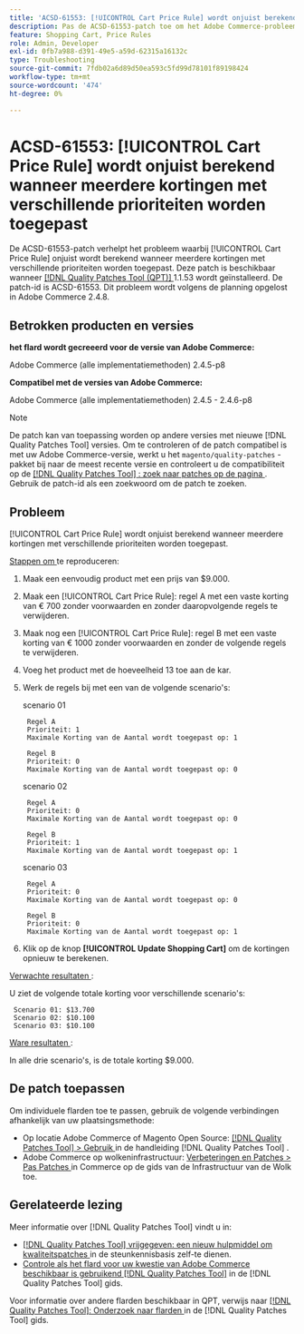 ```yaml
---
title: 'ACSD-61553: [!UICONTROL Cart Price Rule] wordt onjuist berekend wanneer meerdere kortingen met verschillende prioriteiten worden toegepast'
description: Pas de ACSD-61553-patch toe om het Adobe Commerce-probleem op te lossen, waarbij [!UICONTROL Cart Price Rule] onjuist wordt berekend wanneer meerdere kortingen met verschillende prioriteiten worden toegepast.
feature: Shopping Cart, Price Rules
role: Admin, Developer
exl-id: 0fb7a988-d391-49e5-a59d-62315a16132c
type: Troubleshooting
source-git-commit: 7fdb02a6d89d50ea593c5fd99d78101f89198424
workflow-type: tm+mt
source-wordcount: '474'
ht-degree: 0%

---
```


# ACSD-61553: [!UICONTROL Cart Price Rule] wordt onjuist berekend wanneer meerdere kortingen met verschillende prioriteiten worden toegepast

De ACSD-61553-patch verhelpt het probleem waarbij [!UICONTROL Cart Price Rule] onjuist wordt berekend wanneer meerdere kortingen met verschillende prioriteiten worden toegepast. Deze patch is beschikbaar wanneer [[!DNL Quality Patches Tool (QPT)] ](https://experienceleague.adobe.com/en/docs/commerce-operations/tools/quality-patches-tool/quality-patches-tool-to-self-serve-quality-patches) 1.1.53 wordt geïnstalleerd. De patch-id is ACSD-61553. Dit probleem wordt volgens de planning opgelost in Adobe Commerce 2.4.8.

## Betrokken producten en versies

**het flard wordt gecreeerd voor de versie van Adobe Commerce:**

Adobe Commerce (alle implementatiemethoden) 2.4.5-p8

**Compatibel met de versies van Adobe Commerce:**

Adobe Commerce (alle implementatiemethoden) 2.4.5 - 2.4.6-p8

>[!NOTE]
>
>De patch kan van toepassing worden op andere versies met nieuwe [!DNL Quality Patches Tool] versies. Om te controleren of de patch compatibel is met uw Adobe Commerce-versie, werkt u het `magento/quality-patches` -pakket bij naar de meest recente versie en controleert u de compatibiliteit op de [[!DNL Quality Patches Tool] : zoek naar patches op de pagina ](https://experienceleague.adobe.com/tools/commerce-quality-patches/index.html) . Gebruik de patch-id als een zoekwoord om de patch te zoeken.

## Probleem

[!UICONTROL Cart Price Rule] wordt onjuist berekend wanneer meerdere kortingen met verschillende prioriteiten worden toegepast.

<u> Stappen om </u> te reproduceren:

1. Maak een eenvoudig product met een prijs van $9.000.
1. Maak een [!UICONTROL Cart Price Rule]: regel A met een vaste korting van € 700 zonder voorwaarden en zonder daaropvolgende regels te verwijderen.
1. Maak nog een [!UICONTROL Cart Price Rule]: regel B met een vaste korting van € 1000 zonder voorwaarden en zonder de volgende regels te verwijderen.
1. Voeg het product met de hoeveelheid 13 toe aan de kar.
1. Werk de regels bij met een van de volgende scenario&#39;s:

   scenario 01

        Regel A 
        Prioriteit: 1 
        Maximale Korting van de Aantal wordt toegepast op: 1 
       
        Regel B 
        Prioriteit: 0 
        Maximale Korting van de Aantal wordt toegepast op: 0 
   
   scenario 02

        Regel A 
        Prioriteit: 0 
        Maximale Korting van de Aantal wordt toegepast op: 0 
       
        Regel B 
        Prioriteit: 1 
        Maximale Korting van de Aantal wordt toegepast op: 1 
   
   scenario 03

        Regel A 
        Prioriteit: 0 
        Maximale Korting van de Aantal wordt toegepast op: 0 
       
        Regel B 
        Prioriteit: 0 
        Maximale Korting van de Aantal wordt toegepast op: 1 
   
1. Klik op de knop **[!UICONTROL Update Shopping Cart]** om de kortingen opnieuw te berekenen.

<u> Verwachte resultaten </u>:

U ziet de volgende totale korting voor verschillende scenario&#39;s:

     Scenario 01: $13.700 
     Scenario 02: $10.100 
     Scenario 03: $10.100 

<u> Ware resultaten </u>:

In alle drie scenario&#39;s, is de totale korting $9.000.

## De patch toepassen

Om individuele flarden toe te passen, gebruik de volgende verbindingen afhankelijk van uw plaatsingsmethode:

* Op locatie Adobe Commerce of Magento Open Source: [[!DNL Quality Patches Tool] > Gebruik ](/help/tools/quality-patches-tool/usage.md) in de handleiding [!DNL Quality Patches Tool] .
* Adobe Commerce op wolkeninfrastructuur: [ Verbeteringen en Patches > Pas Patches ](https://experienceleague.adobe.com/docs/commerce-cloud-service/user-guide/develop/upgrade/apply-patches.html) in Commerce op de gids van de Infrastructuur van de Wolk toe.

## Gerelateerde lezing

Meer informatie over [!DNL Quality Patches Tool] vindt u in:

* [[!DNL Quality Patches Tool]  vrijgegeven: een nieuw hulpmiddel om kwaliteitspatches ](https://experienceleague.adobe.com/en/docs/commerce-operations/tools/quality-patches-tool/quality-patches-tool-to-self-serve-quality-patches) in de steunkennisbasis zelf-te dienen.
* [ Controle als het flard voor uw kwestie van Adobe Commerce beschikbaar is gebruikend  [!DNL Quality Patches Tool]](/help/tools/quality-patches-tool/patches-available-in-qpt/check-patch-for-magento-issue-with-magento-quality-patches.md) in de [!DNL Quality Patches Tool] gids.

Voor informatie over andere flarden beschikbaar in QPT, verwijs naar [[!DNL Quality Patches Tool]: Onderzoek naar flarden ](https://experienceleague.adobe.com/tools/commerce-quality-patches/index.html) in de [!DNL Quality Patches Tool] gids.
